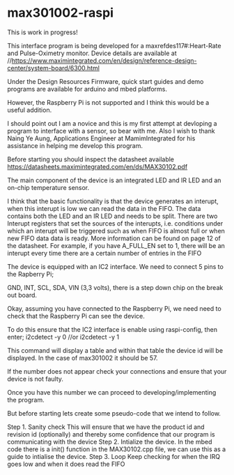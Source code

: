 # max301002-raspi

This is work in progress!

This interface program is being developed for a maxrefdes117#:Heart-Rate and Pulse-Oximetry monitor.
Device details are available at //https://www.maximintegrated.com/en/design/reference-design-center/system-board/6300.html

Under the Design Resources Firmware, quick start guides and demo programs are available for arduino and mbed platforms.

However, the Raspberry Pi is not supported and I think this would be a useful addition.

I should point out I am a novice and this is my first attempt at devloping a program to interface with a sensor, so bear with me. 
Also I wish to thank Naing Ye Aung, Applications Engineer at MamimIntegrated for his
assistance in helping me develop this program.

Before starting you should inspect the datasheet available https://datasheets.maximintegrated.com/en/ds/MAX30102.pdf

The main component of the device is an integrated LED and IR LED and an on-chip temperature sensor.

I think that the basic functionality is that the device generates an interupt, when this interupt is low we can read the data in the FIFO.
The data contains both the LED and an IR LED and needs to be split. There are two Interupt registers that set the sources of the interupts, 
i.e. conditions under which an interupt will be triggered such as when FIFO is almost full or when new FIFO data data is ready. More 
information can be found on page 12 of the datasheet. For example, if you have A_FULL_EN set to 1, there will be an interupt every time
there are a certain number of entries in the FIFO 

The device is equipped with an IC2 interface. We need to connect 5 pins to the Rapberry Pi;

GND, INT, SCL, SDA, VIN (3,3 volts), there is a step down chip on the break out board.

Okay, assuming you have connected to the Raspberry Pi, we need need to check that the Raspberry Pi can see the device.

To do this ensure that the IC2 interface is enable using raspi-config, then enter;
i2cdetect -y 0
//or
i2cdetect -y 1

This command will display a table and within that table the device id will be displayed. In the case of max301002 it should be 57.

If the number does not appear check your connections and ensure that your device is not faulty.

Once you have this number we can proceed to developing/implementing the program.

But before starting lets create some pseudo-code that we intend to follow. 

Step 1. Sanity check 
This will ensure that we have the product id and revision id (optionally) and thereby some confidence that our program is communicating with the device
Step 2. Intialize the device.
In the mbed code there is a init() function in the MAX30102.cpp file, we can use this as a guide to intialise the device.
Step 3. Loop
Keep checking for when the IRQ goes low and when it does read the FIFO
